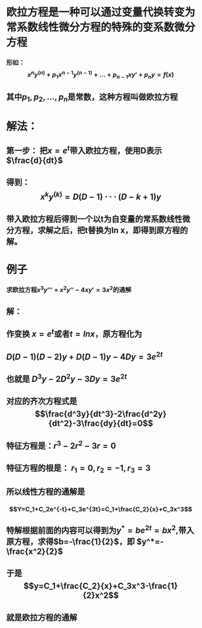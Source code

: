 # 欧拉方程是一种可以通过变量代换转变为常系数线性微分方程的特殊的变系数微分方程
### 形如：$$x^ny^{(n)}+p_1x^{n-1}y^{(n-1)}+...+p_{n-1}xy'+p_ny=f(x)$$
## 其中$p_1,p_2,...,p_n$是常数，这种方程叫做欧拉方程

# 解法：
## 第一步： 把$x=e^t$带入欧拉方程，使用D表示$\frac{d}{dt}$
## 得到：$$x^ky^{(k)}=D(D-1)\cdot\cdot\cdot(D-k+1)y$$
## 带入欧拉方程后得到一个以t为自变量的常系数线性微分方程，求解之后，把t替换为ln x，即得到原方程的解。
# 例子
### 求欧拉方程$x^3y'''+x^2y''-4xy'=3x^2$的通解
## 解：
##   作变换 $x=e^t$或者$t=lnx$，原方程化为
##  $D(D-1)(D-2)y+D(D-1)y-4Dy=3e^{2t}$
## 也就是 $D^3y-2D^2y-3Dy=3e^{2t}$
## 对应的齐次方程式是$$\frac{d^3y}{dt^3}-2\frac{d^2y}{dt^2}-3\frac{dy}{dt}=0$$
## 特征方程是：$r^3-2r^2-3r=0$
## 特征方程的根是： $r_1 = 0, r_2=-1, r_3=3$

## 所以线性方程的通解是 
### $$Y=C_1+C_2e^{-t}+C_3e^{3t}=C_1+\frac{C_2}{x}+C_3x^3$$
## 特解根据前面的内容可以得到为$y^*=be^{2t}=bx^2$,带入原方程，求得$b=-\frac{1}{2}$，即 $y^*=-\frac{x^2}{2}$
## 于是$$y=C_1+\frac{C_2}{x}+C_3x^3-\frac{1}{2}x^2$$
## 就是欧拉方程的通解

